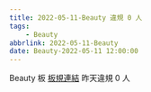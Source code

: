 ```yaml
---
title: 2022-05-11-Beauty 違規 0 人
tags:
    - Beauty
abbrlink: 2022-05-11-Beauty
date: Beauty-2022-05-11 12:00:00
---
```

Beauty 板 [板規連結](https://www.ptt.cc/bbs/Beauty/M.1630069980.A.84B.html)
昨天違規 0 人
